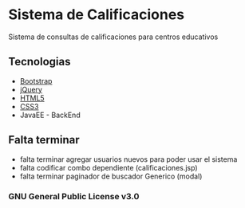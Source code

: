 # Sistema de Calificaciones

 Sistema de consultas de calificaciones para centros educativos


## Tecnologias

* [Bootstrap](https://v4-alpha.getbootstrap.com/)
* [jQuery](https://jquery.com/)
* [HTML5](https://www.w3schools.com/html/)
* [CSS3](https://www.w3schools.com/css/)
* JavaEE - BackEnd

## Falta terminar

* falta terminar agregar usuarios nuevos para poder usar el sistema
* falta codificar combo dependiente (calificaciones.jsp)
* falta terminar paginador de buscador Generico (modal)

### GNU General Public License v3.0
